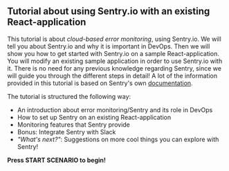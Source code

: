 ## Tutorial about using Sentry.io with an existing React-application ##

This tutorial is about *cloud-based error monitoring*, using Sentry.io. We will tell you about Sentry.io and why it is important in DevOps. Then we will show you how to get started with Sentry.io on a sample React-application. You will modify an existing sample  application in order to use Sentry.io with it. There is no need for any previous knowledge regarding Sentry, since we will guide you through the different steps in detail! A lot of the information provided in this tutorial is based on Sentry's own [documentation](https://docs.sentry.io/). 

The tutorial is structured the following way: 

- An introduction about error monitoring/Sentry and its role in DevOps
- How to set up Sentry on an existing React-application
- Monitoring features that Sentry provide
- Bonus: Integrate Sentry with Slack
- *"What's next?"*: Suggestions on more cool things you can explore with Sentry!

**Press START SCENARIO to begin!**  

